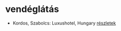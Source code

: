 # vendéglátás

- Kordos, Szabolcs: Luxushotel, Hungary [részletek](_details/Kordos%2C%20Szabolcs.md#id_159)